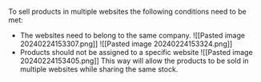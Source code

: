 To sell products in multiple websites the following conditions need to be met:
- The websites need to belong to the same company.
![[Pasted image 20240224153307.png]]
![[Pasted image 20240224153324.png]]
- Products should not be assigned to a specific website
![[Pasted image 20240224153405.png]]
This way will allow the products to be sold in multiple websites while sharing the same stock. 